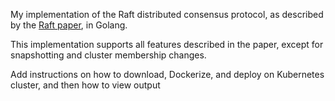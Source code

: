 My implementation of the Raft distributed consensus protocol, as described by the [Raft paper](https://raft.github.io/raft.pdf#page=1&zoom=200,87,407), in Golang.

This implementation supports all features described in the paper, except for snapshotting and cluster membership changes.

Add instructions on how to download, Dockerize, and deploy on Kubernetes cluster, and then how to view output
